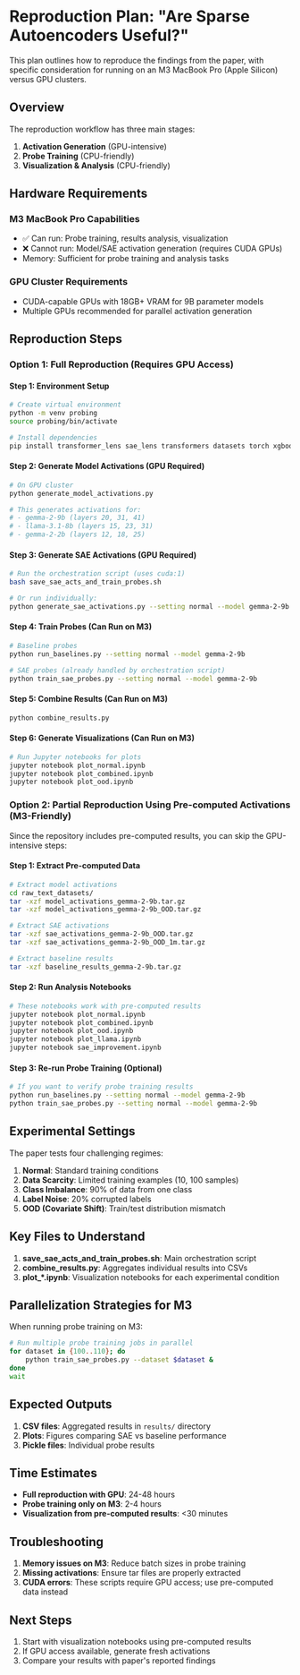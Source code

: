 # Reproduction Plan: "Are Sparse Autoencoders Useful?"

This plan outlines how to reproduce the findings from the paper, with specific consideration for running on an M3 MacBook Pro (Apple Silicon) versus GPU clusters.

## Overview

The reproduction workflow has three main stages:
1. **Activation Generation** (GPU-intensive)
2. **Probe Training** (CPU-friendly)
3. **Visualization & Analysis** (CPU-friendly)

## Hardware Requirements

### M3 MacBook Pro Capabilities
- ✅ Can run: Probe training, results analysis, visualization
- ❌ Cannot run: Model/SAE activation generation (requires CUDA GPUs)
- Memory: Sufficient for probe training and analysis tasks

### GPU Cluster Requirements
- CUDA-capable GPUs with 18GB+ VRAM for 9B parameter models
- Multiple GPUs recommended for parallel activation generation

## Reproduction Steps

### Option 1: Full Reproduction (Requires GPU Access)

#### Step 1: Environment Setup
```bash
# Create virtual environment
python -m venv probing
source probing/bin/activate

# Install dependencies
pip install transformer_lens sae_lens transformers datasets torch xgboost sae_bench scikit-learn natsort
```

#### Step 2: Generate Model Activations (GPU Required)
```bash
# On GPU cluster
python generate_model_activations.py

# This generates activations for:
# - gemma-2-9b (layers 20, 31, 41)
# - llama-3.1-8b (layers 15, 23, 31) 
# - gemma-2-2b (layers 12, 18, 25)
```

#### Step 3: Generate SAE Activations (GPU Required)
```bash
# Run the orchestration script (uses cuda:1)
bash save_sae_acts_and_train_probes.sh

# Or run individually:
python generate_sae_activations.py --setting normal --model gemma-2-9b
```

#### Step 4: Train Probes (Can Run on M3)
```bash
# Baseline probes
python run_baselines.py --setting normal --model gemma-2-9b

# SAE probes (already handled by orchestration script)
python train_sae_probes.py --setting normal --model gemma-2-9b
```

#### Step 5: Combine Results (Can Run on M3)
```bash
python combine_results.py
```

#### Step 6: Generate Visualizations (Can Run on M3)
```bash
# Run Jupyter notebooks for plots
jupyter notebook plot_normal.ipynb
jupyter notebook plot_combined.ipynb
jupyter notebook plot_ood.ipynb
```

### Option 2: Partial Reproduction Using Pre-computed Activations (M3-Friendly)

Since the repository includes pre-computed results, you can skip the GPU-intensive steps:

#### Step 1: Extract Pre-computed Data
```bash
# Extract model activations
cd raw_text_datasets/
tar -xzf model_activations_gemma-2-9b.tar.gz
tar -xzf model_activations_gemma-2-9b_OOD.tar.gz

# Extract SAE activations
tar -xzf sae_activations_gemma-2-9b_OOD.tar.gz
tar -xzf sae_activations_gemma-2-9b_OOD_1m.tar.gz

# Extract baseline results
tar -xzf baseline_results_gemma-2-9b.tar.gz
```

#### Step 2: Run Analysis Notebooks
```bash
# These notebooks work with pre-computed results
jupyter notebook plot_normal.ipynb
jupyter notebook plot_combined.ipynb
jupyter notebook plot_ood.ipynb
jupyter notebook plot_llama.ipynb
jupyter notebook sae_improvement.ipynb
```

#### Step 3: Re-run Probe Training (Optional)
```bash
# If you want to verify probe training results
python run_baselines.py --setting normal --model gemma-2-9b
python train_sae_probes.py --setting normal --model gemma-2-9b
```

## Experimental Settings

The paper tests four challenging regimes:
1. **Normal**: Standard training conditions
2. **Data Scarcity**: Limited training examples (10, 100 samples)
3. **Class Imbalance**: 90% of data from one class
4. **Label Noise**: 20% corrupted labels
5. **OOD (Covariate Shift)**: Train/test distribution mismatch

## Key Files to Understand

1. **save_sae_acts_and_train_probes.sh**: Main orchestration script
2. **combine_results.py**: Aggregates individual results into CSVs
3. **plot_*.ipynb**: Visualization notebooks for each experimental condition

## Parallelization Strategies for M3

When running probe training on M3:
```bash
# Run multiple probe training jobs in parallel
for dataset in {100..110}; do
    python train_sae_probes.py --dataset $dataset &
done
wait
```

## Expected Outputs

1. **CSV files**: Aggregated results in `results/` directory
2. **Plots**: Figures comparing SAE vs baseline performance
3. **Pickle files**: Individual probe results

## Time Estimates

- **Full reproduction with GPU**: 24-48 hours
- **Probe training only on M3**: 2-4 hours
- **Visualization from pre-computed results**: <30 minutes

## Troubleshooting

1. **Memory issues on M3**: Reduce batch sizes in probe training
2. **Missing activations**: Ensure tar files are properly extracted
3. **CUDA errors**: These scripts require GPU access; use pre-computed data instead

## Next Steps

1. Start with visualization notebooks using pre-computed results
2. If GPU access available, generate fresh activations
3. Compare your results with paper's reported findings
